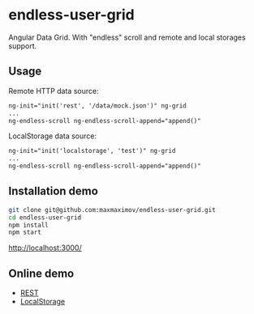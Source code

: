 # endless-user-grid
Angular Data Grid. With "endless" scroll and remote and local storages support.
## Usage
Remote HTTP data source:
```html
ng-init="init('rest', '/data/mock.json')" ng-grid
...
ng-endless-scroll ng-endless-scroll-append="append()"
```
LocalStorage data source:
```html
ng-init="init('localstorage', 'test')" ng-grid
...
ng-endless-scroll ng-endless-scroll-append="append()"
```
## Installation demo
```bash
git clone git@github.com:maxmaximov/endless-user-grid.git
cd endless-user-grid
npm install
npm start
```
[http://localhost:3000/](http://localhost:3000/)

## Online demo
* [REST](https://maxmaximov.github.io/endless-user-grid)
* [LocalStorage](https://maxmaximov.github.io/endless-user-grid/local.html)
